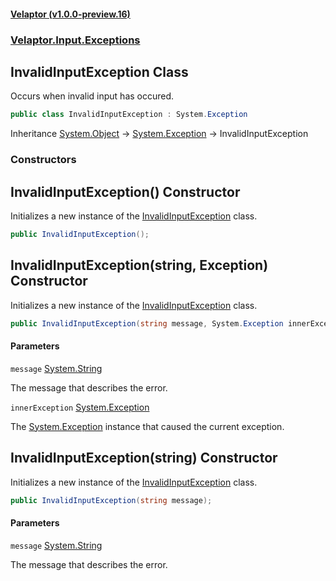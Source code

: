 #### [Velaptor (v1.0.0-preview.16)](./namespaces.md 'Velaptor Namespaces')
### [Velaptor.Input.Exceptions](./Velaptor.Input.Exceptions.md 'Velaptor.Input.Exceptions')

## InvalidInputException Class

Occurs when invalid input has occured.

```csharp
public class InvalidInputException : System.Exception
```

Inheritance [System.Object](https://docs.microsoft.com/en-us/dotnet/api/System.Object 'System.Object') → [System.Exception](https://docs.microsoft.com/en-us/dotnet/api/System.Exception 'System.Exception') → InvalidInputException
### Constructors

<a name='Velaptor.Input.Exceptions.InvalidInputException.InvalidInputException()'></a>

## InvalidInputException() Constructor

Initializes a new instance of the [InvalidInputException](./Velaptor.Input.Exceptions.InvalidInputException.md 'Velaptor.Input.Exceptions.InvalidInputException') class.

```csharp
public InvalidInputException();
```

<a name='Velaptor.Input.Exceptions.InvalidInputException.InvalidInputException(string,System.Exception)'></a>

## InvalidInputException(string, Exception) Constructor

Initializes a new instance of the [InvalidInputException](./Velaptor.Input.Exceptions.InvalidInputException.md 'Velaptor.Input.Exceptions.InvalidInputException') class.

```csharp
public InvalidInputException(string message, System.Exception innerException);
```
#### Parameters

<a name='Velaptor.Input.Exceptions.InvalidInputException.InvalidInputException(string,System.Exception).message'></a>

`message` [System.String](https://docs.microsoft.com/en-us/dotnet/api/System.String 'System.String')

The message that describes the error.

<a name='Velaptor.Input.Exceptions.InvalidInputException.InvalidInputException(string,System.Exception).innerException'></a>

`innerException` [System.Exception](https://docs.microsoft.com/en-us/dotnet/api/System.Exception 'System.Exception')

The [System.Exception](https://docs.microsoft.com/en-us/dotnet/api/System.Exception 'System.Exception') instance that caused the current exception.

<a name='Velaptor.Input.Exceptions.InvalidInputException.InvalidInputException(string)'></a>

## InvalidInputException(string) Constructor

Initializes a new instance of the [InvalidInputException](./Velaptor.Input.Exceptions.InvalidInputException.md 'Velaptor.Input.Exceptions.InvalidInputException') class.

```csharp
public InvalidInputException(string message);
```
#### Parameters

<a name='Velaptor.Input.Exceptions.InvalidInputException.InvalidInputException(string).message'></a>

`message` [System.String](https://docs.microsoft.com/en-us/dotnet/api/System.String 'System.String')

The message that describes the error.